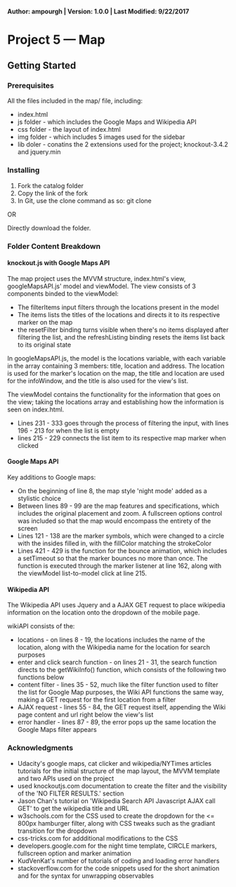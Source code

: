 #### Author: ampourgh | Version: 1.0.0 | Last Modified: 9/22/2017

# Project 5 — Map

## Getting Started

### Prerequisites
All the files included in the map/ file, including:
* index.html
* js folder - which includes the Google Maps and Wikipedia API 
* css folder - the layout of index.html
* img folder - which includes 5 images used for the sidebar
* lib doler - conatins the 2 extensions used for the project; knockout-3.4.2 and jquery.min

### Installing
1. Fork the catalog folder
2. Copy the link of the fork
3. In Git, use the clone command as so: git clone <forked url> <folder name>
  
OR

Directly download the folder.

### Folder Content Breakdown

#### knockout.js with Google Maps API
The map project uses the MVVM structure, index.html's view, googleMapsAPI.js' model and viewModel. The view consists of 3 components binded to the viewModel:
* The filterItems input filters through the locations present in the model
* The items lists the titles of the locations and directs it to its respective marker on the map
* the resetFilter binding turns visible when there's no items displayed after filtering the list, and the refreshListing binding resets the items list back to its original state

In googleMapsAPI.js, the model is the locations variable, with each variable in the array containing 3 members: title, location and address. The location is used for the marker's location on the map, the title and location are used for the infoWindow, and the title is also used for the view's list.

The viewModel contains the functionality for the information that goes on the view; taking the locations array and establishing how the information is seen on index.html. 
* Lines 231 - 333 goes through the process of filtering the input, with lines 196 - 213 for when the list is empty
* lines 215 - 229 connects the list item to its respective map marker when clicked

#### Google Maps API

Key additions to Google maps:
* On the beginning of line 8, the map style 'night mode' added as a stylistic choice
* Between lines 89 - 99 are the map features and specifications, which includes the original placement and zoom. A fullscreen options control was included so that the map would encompass the entirety of the screen
* Lines 121 - 138 are the marker symbols, which were changed to a circle with the insides filled in, with the fillColor matching the strokeColor
* Lines 421 - 429 is the function for the bounce animation, which includes a setTimeout so that the marker bounces no more than once. The function is executed through the marker listener at line 162, along with the viewModel list-to-model click at line 215.

#### Wikipedia API

The Wikipedia API uses Jquery and a AJAX GET request to place wikipedia information on the location onto the dropdown of the mobile page. 

wikiAPI consists of the:
* locations - on lines 8 - 19, the locations includes the name of the location, along with the Wikipedia name for the location for search purposes
* enter and click search function - on lines 21 - 31, the search function directs to the getWikiInfo() function, which consists of the following two functions below
* content filter - lines 35 - 52, much like the filter function used to filter the list for Google Map purposes, the Wiki API functions the same way, making a GET request for the first location from a filter
* AJAX request - lines 55 - 84, the GET request itself, appending the Wiki page content and url right below the view's list
* error handler - lines 87 - 89, the error pops up the same location the Google Maps filter appears


### Acknowledgments
* Udacity's google maps, cat clicker and wikipedia/NYTimes articles tutorials for the initial structure of the map layout, the MVVM template and two APIs used on the project
* used knockoutjs.com documentation to create the filter and the visibility of the 'NO FILTER RESULTS.' section
* Jason Chan's tutorial on 'Wikipedia Search API Javascript AJAX call GET' to get the wikipedia title and URL
* w3schools.com for the CSS used to create the dropdown for the <= 800px hamburger filter, along with CSS tweaks such as the gradiant transition for the dropdown
* css-tricks.com for addditional modifications to the CSS
* developers.google.com for the night time template, CIRCLE markers, fullscreen option and marker animation
* KudVenKat's number of tutorials of coding and loading error handlers
* stackoverflow.com for the code snippets used for the short animation and for the syntax for unwrapping observables
